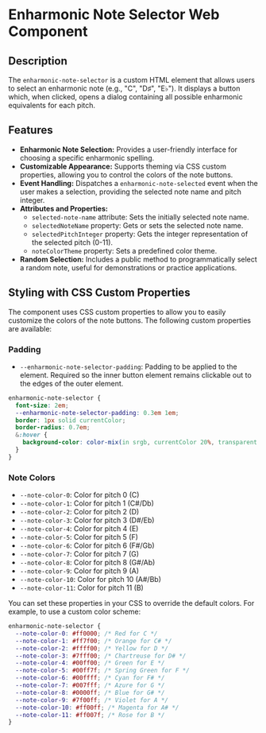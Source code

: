 # Enharmonic Note Selector Web Component

## Description

The `enharmonic-note-selector` is a custom HTML element that allows users to
select an enharmonic note (e.g., "C", "D♯", "E♭"). It displays a button which,
when clicked, opens a dialog containing all possible enharmonic equivalents for
each pitch.

## Features

- **Enharmonic Note Selection:** Provides a user-friendly interface for choosing
  a specific enharmonic spelling.
- **Customizable Appearance:** Supports theming via CSS custom properties,
  allowing you to control the colors of the note buttons.
- **Event Handling:** Dispatches a `enharmonic-note-selected` event when the
  user makes a selection, providing the selected note name and pitch integer.
- **Attributes and Properties:**
  - `selected-note-name` attribute: Sets the initially selected note name.
  - `selectedNoteName` property: Gets or sets the selected note name.
  - `selectedPitchInteger` property: Gets the integer representation of the
    selected pitch (0-11).
  - `noteColorTheme` property: Sets a predefined color theme.
- **Random Selection:** Includes a public method to programmatically select a
  random note, useful for demonstrations or practice applications.

## Styling with CSS Custom Properties

The component uses CSS custom properties to allow you to easily customize the
colors of the note buttons. The following custom properties are available:

### Padding

- `--enharmonic-note-selector-padding`: Padding to be applied to the element.
  Required so the inner button element remains clickable out to the edges of the
  outer element.

```css
enharmonic-note-selector {
  font-size: 2em;
  --enharmonic-note-selector-padding: 0.3em 1em;
  border: 1px solid currentColor;
  border-radius: 0.7em;
  &:hover {
    background-color: color-mix(in srgb, currentColor 20%, transparent 80%);
  }
}
```

### Note Colors

- `--note-color-0`: Color for pitch 0 (C)
- `--note-color-1`: Color for pitch 1 (C#/Db)
- `--note-color-2`: Color for pitch 2 (D)
- `--note-color-3`: Color for pitch 3 (D#/Eb)
- `--note-color-4`: Color for pitch 4 (E)
- `--note-color-5`: Color for pitch 5 (F)
- `--note-color-6`: Color for pitch 6 (F#/Gb)
- `--note-color-7`: Color for pitch 7 (G)
- `--note-color-8`: Color for pitch 8 (G#/Ab)
- `--note-color-9`: Color for pitch 9 (A)
- `--note-color-10`: Color for pitch 10 (A#/Bb)
- `--note-color-11`: Color for pitch 11 (B)

You can set these properties in your CSS to override the default colors. For
example, to use a custom color scheme:

```css
enharmonic-note-selector {
  --note-color-0: #ff0000; /* Red for C */
  --note-color-1: #ff7f00; /* Orange for C# */
  --note-color-2: #ffff00; /* Yellow for D */
  --note-color-3: #7fff00; /* Chartreuse for D# */
  --note-color-4: #00ff00; /* Green for E */
  --note-color-5: #00ff7f; /* Spring Green for F */
  --note-color-6: #00ffff; /* Cyan for F# */
  --note-color-7: #007fff; /* Azure for G */
  --note-color-8: #0000ff; /* Blue for G# */
  --note-color-9: #7f00ff; /* Violet for A */
  --note-color-10: #ff00ff; /* Magenta for A# */
  --note-color-11: #ff007f; /* Rose for B */
}
```

